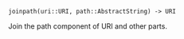```
joinpath(uri::URI, path::AbstractString) -> URI
```

Join the path component of URI and other parts.
